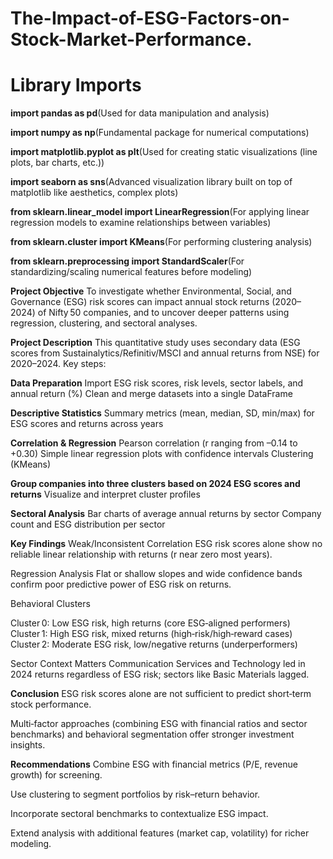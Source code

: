 # The-Impact-of-ESG-Factors-on-Stock-Market-Performance.
# Library Imports

**import pandas as pd**(Used for data manipulation and analysis)

**import numpy as np**(Fundamental package for numerical computations)

**import matplotlib.pyplot as plt**(Used for creating static visualizations (line plots, bar charts, etc.))

**import seaborn as sns**(Advanced visualization library built on top of matplotlib like aesthetics, complex plots)

**from sklearn.linear_model import LinearRegression**(For applying linear regression models to examine relationships between variables)

**from sklearn.cluster import KMeans**(For performing clustering analysis)

**from sklearn.preprocessing import StandardScaler**(For standardizing/scaling numerical features before modeling)

**Project Objective**
To investigate whether Environmental, Social, and Governance (ESG) risk scores can impact annual stock returns (2020–2024) of Nifty 50 companies, and to uncover deeper patterns using regression, clustering, and sectoral analyses.

**Project Description**
This quantitative study uses secondary data (ESG scores from Sustainalytics/Refinitiv/MSCI and annual returns from NSE) for 2020–2024. Key steps:

**Data Preparation**
Import ESG risk scores, risk levels, sector labels, and annual return (%)
Clean and merge datasets into a single DataFrame

**Descriptive Statistics**
Summary metrics (mean, median, SD, min/max) for ESG scores and returns across years

**Correlation & Regression**
Pearson correlation (r ranging from –0.14 to +0.30)
Simple linear regression plots with confidence intervals
Clustering (KMeans)

**Group companies into three clusters based on 2024 ESG scores and returns**
Visualize and interpret cluster profiles

**Sectoral Analysis**
Bar charts of average annual returns by sector
Company count and ESG distribution per sector

**Key Findings**
Weak/Inconsistent Correlation
ESG risk scores alone show no reliable linear relationship with returns (r near zero most years).

Regression Analysis
Flat or shallow slopes and wide confidence bands confirm poor predictive power of ESG risk on returns.

Behavioral Clusters

Cluster 0: Low ESG risk, high returns (core ESG‑aligned performers)
Cluster 1: High ESG risk, mixed returns (high‑risk/high‑reward cases)
Cluster 2: Moderate ESG risk, low/negative returns (underperformers)

Sector Context Matters
Communication Services and Technology led in 2024 returns regardless of ESG risk; sectors like Basic Materials lagged.

**Conclusion**
ESG risk scores alone are not sufficient to predict short‑term stock performance.

Multi‑factor approaches (combining ESG with financial ratios and sector benchmarks) and behavioral segmentation offer stronger investment insights.

**Recommendations**
Combine ESG with financial metrics (P/E, revenue growth) for screening.

Use clustering to segment portfolios by risk–return behavior.

Incorporate sectoral benchmarks to contextualize ESG impact.

Extend analysis with additional features (market cap, volatility) for richer modeling.


